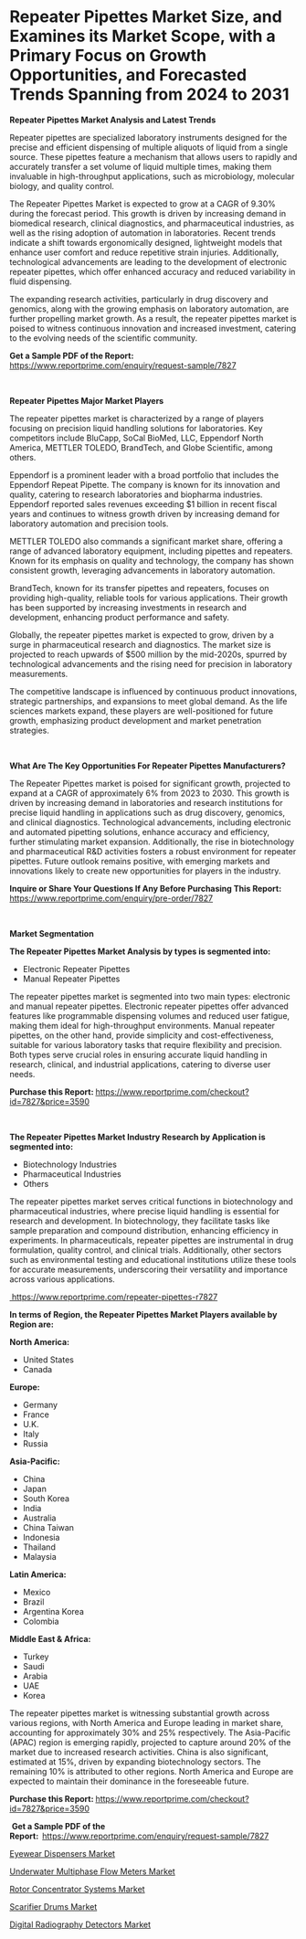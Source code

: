 <p><h1>Repeater Pipettes Market Size, and Examines its Market Scope, with a Primary Focus on Growth Opportunities, and Forecasted Trends Spanning from 2024 to 2031</h1></p><p><strong>Repeater Pipettes Market Analysis and Latest Trends</strong></p>
<p><p>Repeater pipettes are specialized laboratory instruments designed for the precise and efficient dispensing of multiple aliquots of liquid from a single source. These pipettes feature a mechanism that allows users to rapidly and accurately transfer a set volume of liquid multiple times, making them invaluable in high-throughput applications, such as microbiology, molecular biology, and quality control.</p><p>The Repeater Pipettes Market is expected to grow at a CAGR of 9.30% during the forecast period. This growth is driven by increasing demand in biomedical research, clinical diagnostics, and pharmaceutical industries, as well as the rising adoption of automation in laboratories. Recent trends indicate a shift towards ergonomically designed, lightweight models that enhance user comfort and reduce repetitive strain injuries. Additionally, technological advancements are leading to the development of electronic repeater pipettes, which offer enhanced accuracy and reduced variability in fluid dispensing.</p><p>The expanding research activities, particularly in drug discovery and genomics, along with the growing emphasis on laboratory automation, are further propelling market growth. As a result, the repeater pipettes market is poised to witness continuous innovation and increased investment, catering to the evolving needs of the scientific community.</p></p>
<p><strong>Get a Sample PDF of the Report:&nbsp;</strong> <a href="https://www.reportprime.com/enquiry/request-sample/7827">https://www.reportprime.com/enquiry/request-sample/7827</a></p>
<p>&nbsp;</p>
<p><strong>Repeater Pipettes Major Market Players</strong></p>
<p><p>The repeater pipettes market is characterized by a range of players focusing on precision liquid handling solutions for laboratories. Key competitors include BluCapp, SoCal BioMed, LLC, Eppendorf North America, METTLER TOLEDO, BrandTech, and Globe Scientific, among others.</p><p>Eppendorf is a prominent leader with a broad portfolio that includes the Eppendorf Repeat Pipette. The company is known for its innovation and quality, catering to research laboratories and biopharma industries. Eppendorf reported sales revenues exceeding $1 billion in recent fiscal years and continues to witness growth driven by increasing demand for laboratory automation and precision tools. </p><p>METTLER TOLEDO also commands a significant market share, offering a range of advanced laboratory equipment, including pipettes and repeaters. Known for its emphasis on quality and technology, the company has shown consistent growth, leveraging advancements in laboratory automation. </p><p>BrandTech, known for its transfer pipettes and repeaters, focuses on providing high-quality, reliable tools for various applications. Their growth has been supported by increasing investments in research and development, enhancing product performance and safety.</p><p>Globally, the repeater pipettes market is expected to grow, driven by a surge in pharmaceutical research and diagnostics. The market size is projected to reach upwards of $500 million by the mid-2020s, spurred by technological advancements and the rising need for precision in laboratory measurements.</p><p>The competitive landscape is influenced by continuous product innovations, strategic partnerships, and expansions to meet global demand. As the life sciences markets expand, these players are well-positioned for future growth, emphasizing product development and market penetration strategies.</p></p>
<p>&nbsp;</p>
<p><strong>What Are The Key Opportunities For Repeater Pipettes Manufacturers?</strong></p>
<p><p>The Repeater Pipettes market is poised for significant growth, projected to expand at a CAGR of approximately 6% from 2023 to 2030. This growth is driven by increasing demand in laboratories and research institutions for precise liquid handling in applications such as drug discovery, genomics, and clinical diagnostics. Technological advancements, including electronic and automated pipetting solutions, enhance accuracy and efficiency, further stimulating market expansion. Additionally, the rise in biotechnology and pharmaceutical R&D activities fosters a robust environment for repeater pipettes. Future outlook remains positive, with emerging markets and innovations likely to create new opportunities for players in the industry.</p></p>
<p><strong>Inquire or Share Your Questions If Any Before Purchasing This Report:</strong> <a href="https://www.reportprime.com/enquiry/pre-order/7827">https://www.reportprime.com/enquiry/pre-order/7827</a></p>
<p>&nbsp;</p>
<p><strong>Market Segmentation</strong></p>
<p><strong>The Repeater Pipettes Market Analysis by types is segmented into:</strong></p>
<p><ul><li>Electronic Repeater Pipettes</li><li>Manual Repeater Pipettes</li></ul></p>
<p><p>The repeater pipettes market is segmented into two main types: electronic and manual repeater pipettes. Electronic repeater pipettes offer advanced features like programmable dispensing volumes and reduced user fatigue, making them ideal for high-throughput environments. Manual repeater pipettes, on the other hand, provide simplicity and cost-effectiveness, suitable for various laboratory tasks that require flexibility and precision. Both types serve crucial roles in ensuring accurate liquid handling in research, clinical, and industrial applications, catering to diverse user needs.</p></p>
<p><strong>Purchase this Report:&nbsp;</strong><a href="https://www.reportprime.com/checkout?id=7827&price=3590">https://www.reportprime.com/checkout?id=7827&price=3590</a></p>
<p>&nbsp;</p>
<p><strong>The Repeater Pipettes Market Industry Research by Application is segmented into:</strong></p>
<p><ul><li>Biotechnology Industries</li><li>Pharmaceutical Industries</li><li>Others</li></ul></p>
<p><p>The repeater pipettes market serves critical functions in biotechnology and pharmaceutical industries, where precise liquid handling is essential for research and development. In biotechnology, they facilitate tasks like sample preparation and compound distribution, enhancing efficiency in experiments. In pharmaceuticals, repeater pipettes are instrumental in drug formulation, quality control, and clinical trials. Additionally, other sectors such as environmental testing and educational institutions utilize these tools for accurate measurements, underscoring their versatility and importance across various applications.</p></p>
<p><a href="https://www.reportprime.com/repeater-pipettes-r7827">&nbsp;https://www.reportprime.com/repeater-pipettes-r7827</a></p>
<p><strong>In terms of Region, the Repeater Pipettes Market Players available by Region are:</strong></p>
<p>
    <p> <strong> North America: </strong>
        <ul>
            <li>United States</li>
            <li>Canada</li>
        </ul>
        </p> 
    <p> <strong> Europe: </strong>
        <ul>
            <li>Germany</li>
            <li>France</li>
            <li>U.K.</li>
            <li>Italy</li>
            <li>Russia</li>
        </ul>
        </p> 
    <p> <strong> Asia-Pacific: </strong>
        <ul>
            <li>China</li>
            <li>Japan</li>
            <li>South Korea</li>
            <li>India</li>
            <li>Australia</li>
            <li>China Taiwan</li>
            <li>Indonesia</li>
            <li>Thailand</li>
            <li>Malaysia</li>
        </ul>
        </p> 
    <p> <strong> Latin America: </strong>
        <ul>
            <li>Mexico</li>
            <li>Brazil</li>
            <li>Argentina Korea</li>
            <li>Colombia</li>
        </ul>
        </p> 
    <p> <strong> Middle East & Africa: </strong>
        <ul>
            <li>Turkey</li>
            <li>Saudi</li>
            <li>Arabia</li>
            <li>UAE</li>
            <li>Korea</li>
        </ul>
    </p>
    </p>
<p><p>The repeater pipettes market is witnessing substantial growth across various regions, with North America and Europe leading in market share, accounting for approximately 30% and 25% respectively. The Asia-Pacific (APAC) region is emerging rapidly, projected to capture around 20% of the market due to increased research activities. China is also significant, estimated at 15%, driven by expanding biotechnology sectors. The remaining 10% is attributed to other regions. North America and Europe are expected to maintain their dominance in the foreseeable future.</p></p>
<p><strong>Purchase this Report: </strong><a href="https://www.reportprime.com/checkout?id=7827&price=3590">https://www.reportprime.com/checkout?id=7827&price=3590</a></p>
<p>&nbsp;<strong>Get a Sample PDF of the Report:&nbsp;&nbsp;</strong><a href="https://www.reportprime.com/enquiry/request-sample/7827">https://www.reportprime.com/enquiry/request-sample/7827</a></p>
<p><strong></strong></p>
<p><p><a href="https://www.linkedin.com/pulse/eyewear-dispensers-market-forecast-global-trends-analysis-from-uhykc?trackingId=FauoiTsmR9CvTcPNo6tPVQ%3D%3D">Eyewear Dispensers Market</a></p><p><a href="https://medium.com/@laishakutch/global-underwater-multiphase-flow-meters-market-analysis-key-market-trends-and-future-projections-24d5b24c07c8">Underwater Multiphase Flow Meters Market</a></p><p><a href="https://issuu.com/reportprime-2/docs/rotor-concentrator-systems-market-s_ef88e8f9f95d91">Rotor Concentrator Systems Market</a></p><p><a href="https://medium.com/@orinschowalter/how-regional-and-global-trends-are-shaping-the-scarifier-drums-market-for-the-year-2024-2031-e43d50c05838">Scarifier Drums Market</a></p><p><a href="https://github.com/aiko92han/Market-Research-Report-List-1/blob/main/digital-radiography-detectors-market.md">Digital Radiography Detectors Market</a></p></p>